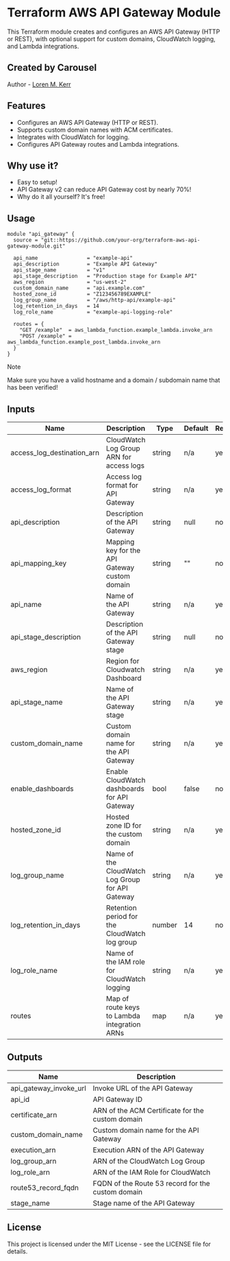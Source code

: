 # Terraform AWS API Gateway Module

This Terraform module creates and configures an AWS API Gateway (HTTP or REST), with optional support for custom domains, CloudWatch logging, and Lambda integrations.

## Created by Carousel

Author - [Loren M. Kerr](https://github.com/lmkerr 'Github Page for Loren M. Kerr')

## Features

- Configures an AWS API Gateway (HTTP or REST).
- Supports custom domain names with ACM certificates.
- Integrates with CloudWatch for logging.
- Configures API Gateway routes and Lambda integrations.

## Why use it?

- Easy to setup!
- API Gateway v2 can reduce API Gateway cost by nearly 70%!
- Why do it all yourself? It's free!

## Usage

```hcl
module "api_gateway" {
  source = "git::https://github.com/your-org/terraform-aws-api-gateway-module.git"

  api_name                = "example-api"
  api_description         = "Example API Gateway"
  api_stage_name          = "v1"
  api_stage_description   = "Production stage for Example API"
  aws_region              = "us-west-2"
  custom_domain_name      = "api.example.com"
  hosted_zone_id          = "Z123456789EXAMPLE"
  log_group_name          = "/aws/http-api/example-api"
  log_retention_in_days   = 14
  log_role_name           = "example-api-logging-role"

  routes = {
    "GET /example"  = aws_lambda_function.example_lambda.invoke_arn
    "POST /example" = aws_lambda_function.example_post_lambda.invoke_arn
  }
}
```

> [!NOTE]
> Make sure you have a valid hostname and a domain / subdomain name that has been verified!

## Inputs

| Name                       | Description                                      | Type   | Default | Required |
|----------------------------|--------------------------------------------------|--------|---------|----------|
| access_log_destination_arn | CloudWatch Log Group ARN for access logs         | string | n/a     | yes      |
| access_log_format          | Access log format for API Gateway                | string | n/a     | yes      |
| api_description            | Description of the API Gateway                   | string | null    | no       |
| api_mapping_key            | Mapping key for the API Gateway custom domain    | string | ""      | no       |
| api_name                   | Name of the API Gateway                          | string | n/a     | yes      |
| api_stage_description      | Description of the API Gateway stage             | string | null    | no       |
| aws_region                 | Region for Cloudwatch Dashboard                  | string | n/a     | yes      |
| api_stage_name             | Name of the API Gateway stage                    | string | n/a     | yes      |
| custom_domain_name         | Custom domain name for the API Gateway           | string | n/a     | yes      |
| enable_dashboards          | Enable CloudWatch dashboards for API Gateway     | bool   | false   | no       |
| hosted_zone_id             | Hosted zone ID for the custom domain             | string | n/a     | yes      |
| log_group_name             | Name of the CloudWatch Log Group for API Gateway | string | n/a     | yes      |
| log_retention_in_days      | Retention period for the CloudWatch log group    | number | 14      | no       |
| log_role_name              | Name of the IAM role for CloudWatch logging      | string | n/a     | yes      |
| routes                     | Map of route keys to Lambda integration ARNs     | map    | n/a     | yes      |


## Outputs

| Name                   | Description                                       |
|------------------------|---------------------------------------------------|
| api_gateway_invoke_url | Invoke URL of the API Gateway                     |
| api_id                 | API Gateway ID                                    |
| certificate_arn        | ARN of the ACM Certificate for the custom domain  |
| custom_domain_name     | Custom domain name for the API Gateway            |
| execution_arn          | Execution ARN of the API Gateway                  |
| log_group_arn          | ARN of the CloudWatch Log Group                   |
| log_role_arn           | ARN of the IAM Role for CloudWatch                |
| route53_record_fqdn    | FQDN of the Route 53 record for the custom domain |
| stage_name             | Stage name of the API Gateway                     |


## License

This project is licensed under the MIT License - see the LICENSE file for details.